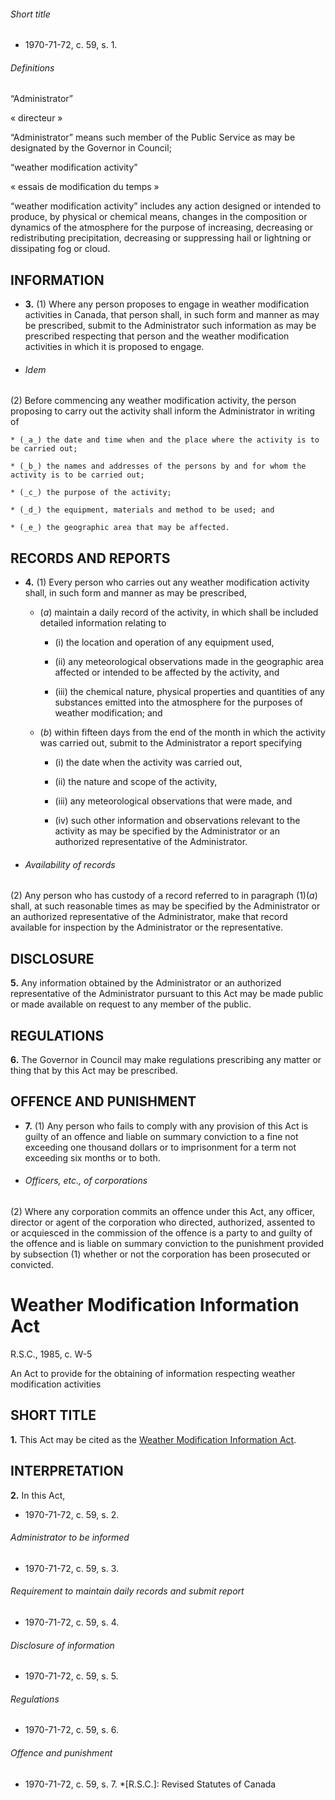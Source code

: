 ###### Short title

  * 1970-71-72, c. 59, s. 1.

###### Definitions

“Administrator”

« directeur »

    

“Administrator” means such member of the Public Service as may be designated
by the Governor in Council;

“weather modification activity”

« essais de modification du temps »

    

“weather modification activity” includes any action designed or intended to
produce, by physical or chemical means, changes in the composition or dynamics
of the atmosphere for the purpose of increasing, decreasing or redistributing
precipitation, decreasing or suppressing hail or lightning or dissipating fog
or cloud.

## INFORMATION

  * **3.** (1) Where any person proposes to engage in weather modification activities in Canada, that person shall, in such form and manner as may be prescribed, submit to the Administrator such information as may be prescribed respecting that person and the weather modification activities in which it is proposed to engage.

  * ###### Idem

(2) Before commencing any weather modification activity, the person proposing
to carry out the activity shall inform the Administrator in writing of

    * (_a_) the date and time when and the place where the activity is to be carried out;

    * (_b_) the names and addresses of the persons by and for whom the activity is to be carried out;

    * (_c_) the purpose of the activity;

    * (_d_) the equipment, materials and method to be used; and

    * (_e_) the geographic area that may be affected.

## RECORDS AND REPORTS

  * **4.** (1) Every person who carries out any weather modification activity shall, in such form and manner as may be prescribed,

    * (_a_) maintain a daily record of the activity, in which shall be included detailed information relating to

      * (i) the location and operation of any equipment used,

      * (ii) any meteorological observations made in the geographic area affected or intended to be affected by the activity, and

      * (iii) the chemical nature, physical properties and quantities of any substances emitted into the atmosphere for the purposes of weather modification; and

    * (_b_) within fifteen days from the end of the month in which the activity was carried out, submit to the Administrator a report specifying

      * (i) the date when the activity was carried out,

      * (ii) the nature and scope of the activity,

      * (iii) any meteorological observations that were made, and

      * (iv) such other information and observations relevant to the activity as may be specified by the Administrator or an authorized representative of the Administrator.

  * ###### Availability of records

(2) Any person who has custody of a record referred to in paragraph (1)(_a_)
shall, at such reasonable times as may be specified by the Administrator or an
authorized representative of the Administrator, make that record available for
inspection by the Administrator or the representative.

## DISCLOSURE

**5.** Any information obtained by the Administrator or an authorized representative of the Administrator pursuant to this Act may be made public or made available on request to any member of the public.

## REGULATIONS

**6.** The Governor in Council may make regulations prescribing any matter or thing that by this Act may be prescribed.

## OFFENCE AND PUNISHMENT

  * **7.** (1) Any person who fails to comply with any provision of this Act is guilty of an offence and liable on summary conviction to a fine not exceeding one thousand dollars or to imprisonment for a term not exceeding six months or to both.

  * ###### Officers, etc., of corporations

(2) Where any corporation commits an offence under this Act, any officer,
director or agent of the corporation who directed, authorized, assented to or
acquiesced in the commission of the offence is a party to and guilty of the
offence and is liable on summary conviction to the punishment provided by
subsection (1) whether or not the corporation has been prosecuted or
convicted.

# Weather Modification Information Act

R.S.C., 1985, c. W-5

An Act to provide for the obtaining of information respecting weather
modification activities

## SHORT TITLE

**1.** This Act may be cited as the [Weather Modification Information Act](/eng/acts/W-5).

## INTERPRETATION

**2.** In this Act,

  * 1970-71-72, c. 59, s. 2.

###### Administrator to be informed

  * 1970-71-72, c. 59, s. 3.

###### Requirement to maintain daily records and submit report

  * 1970-71-72, c. 59, s. 4.

###### Disclosure of information

  * 1970-71-72, c. 59, s. 5.

###### Regulations

  * 1970-71-72, c. 59, s. 6.

###### Offence and punishment

  * 1970-71-72, c. 59, s. 7.
  *[R.S.C.]: Revised Statutes of Canada

